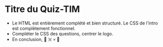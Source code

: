 # Titre du Quiz-TIM

* Le HTML est entièrement complété et bien structuré. Le CSS de l'intro est complètement fonctionnel.
* Compléter le CSS des questions, centrer le logo.
* En conclusion, :raised_eyebrow: :skull_and_crossbones: :skull: :japanese_goblin: